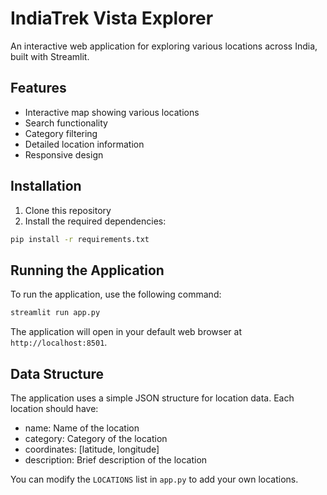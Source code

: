 # IndiaTrek Vista Explorer

An interactive web application for exploring various locations across India, built with Streamlit.

## Features

- Interactive map showing various locations
- Search functionality
- Category filtering
- Detailed location information
- Responsive design

## Installation

1. Clone this repository
2. Install the required dependencies:
```bash
pip install -r requirements.txt
```

## Running the Application

To run the application, use the following command:
```bash
streamlit run app.py
```

The application will open in your default web browser at `http://localhost:8501`.

## Data Structure

The application uses a simple JSON structure for location data. Each location should have:
- name: Name of the location
- category: Category of the location
- coordinates: [latitude, longitude]
- description: Brief description of the location

You can modify the `LOCATIONS` list in `app.py` to add your own locations. 